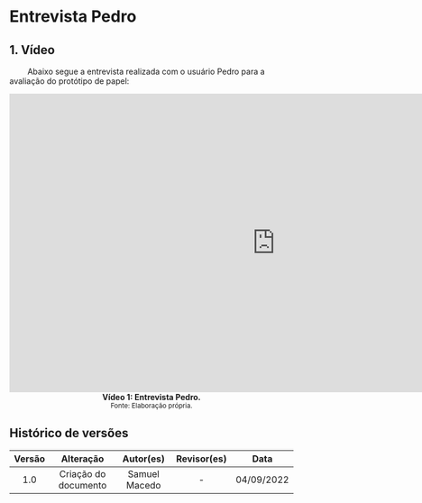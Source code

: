 # Entrevista Pedro

## 1. Vídeo
&emsp;&emsp; Abaixo segue a entrevista realizada com o usuário Pedro para a avaliação do protótipo de papel:

<iframe width="942" height="530" src="https://www.youtube.com/embed/_zjxuC1cjI4" title="Avaliação protótipo de papel participação Pedro" frameborder="0" allow="accelerometer; autoplay; clipboard-write; encrypted-media; gyroscope; picture-in-picture" allowfullscreen></iframe>

<figcaption align='center'>
    <b>Vídeo 1: Entrevista Pedro.</b>
    <br><small>Fonte: Elaboração própria.</small>
</figcaption>

## Histórico de versões

| Versão |                Alteração               | Autor(es) |         Revisor(es)        |  Data |
|:------:|:--------------------------------------:|:-----------:|:----------------------:|:-----:|
|   1.0  |  Criação do documento  |    Samuel Macedo  | -| 04/09/2022 |